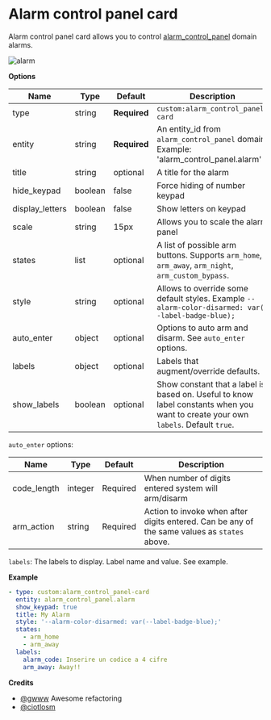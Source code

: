 # Alarm control panel card
Alarm control panel card allows you to control [alarm_control_panel](https://www.home-assistant.io/components/alarm_control_panel) domain alarms.

![alarm](https://user-images.githubusercontent.com/7738048/43046718-b51efbc4-8dd5-11e8-83ad-330dbbb51b1a.gif)

**Options**

| Name | Type | Default | Description
| ---- | ---- | ------- | -----------
| type | string | **Required** | `custom:alarm_control_panel-card`
| entity | string | **Required** | An entity_id from `alarm_control_panel` domain. Example: 'alarm_control_panel.alarm'
| title | string | optional | A title for the alarm
| hide_keypad | boolean | false | Force hiding of number keypad
| display_letters | boolean | false | Show letters on keypad
| scale | string | 15px | Allows you to scale the alarm panel
| states | list | optional | A list of possible arm buttons. Supports `arm_home`, `arm_away`, `arm_night`, `arm_custom_bypass`.
| style | string | optional | Allows to override some default styles. Example `--alarm-color-disarmed: var(--label-badge-blue);`
| auto_enter | object | optional | Options to auto arm and disarm. See `auto_enter` options.
| labels | object | optional | Labels that augment/override defaults.
| show_labels | boolean | optional | Show constant that a label is based on. Useful to know label constants when you want to create your own `labels`. Default `true`.

`auto_enter` options:

| Name | Type | Default | Description
| ---- | ---- | ------- | -----------
| code_length | integer | Required | When number of digits entered system will arm/disarm
| arm_action | string | Required | Action to invoke when after digits entered. Can be any of the same values as `states` above.

`labels`:
The labels to display. Label name and value. See example.

**Example**

```yaml
- type: custom:alarm_control_panel-card
  entity: alarm_control_panel.alarm
  show_keypad: true
  title: My Alarm
  style: '--alarm-color-disarmed: var(--label-badge-blue);'
  states:
    - arm_home
    - arm_away
  labels:
    alarm_code: Inserire un codice a 4 cifre
    arm_away: Away!!
```

**Credits**
- [@gwww](https://github.com/gwww) Awesome refactoring
- [@ciotlosm](https://github.com/ciotlosm)

